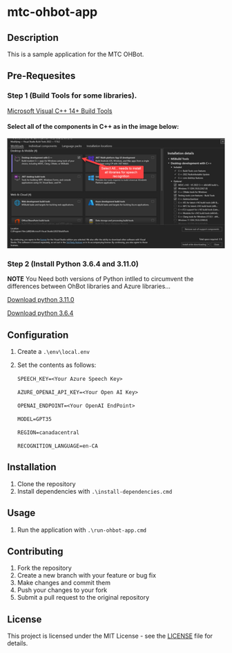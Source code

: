 # mtc-ohbot-app

## Description
This is a sample application for the MTC OHBot.

## Pre-Requesites

### Step 1 (Build Tools for some libraries).
[Microsoft Visual C++ 14+ Build Tools](https://aka.ms/vs/17/release/vs_BuildTools.exe)

#### Select all of the components in C++ as in the image below:
![Install Everything under C++](images/Build-tools-install.jpg)

### Step 2 (Install Python 3.6.4 and 3.11.0)
**NOTE** You Need both versions of Python intlled to circumvent the differences between OhBot libraries and Azure libraries...

[Download python 3.11.0](https://www.python.org/ftp/python/3.11.0/python-3.11.0-amd64.exe)  

[Download python 3.6.4](https://www.python.org/downloads/release/python-364/)  


## Configuration
1. Create a `.\env\local.env`
2. Set the contents as follows:
   
   `SPEECH_KEY=<Your Azure Speech Key>`
   
   `AZURE_OPENAI_API_KEY=<Your Open AI Key>`
   
   `OPENAI_ENDPOINT=<Your OpenAI EndPoint>`

   `MODEL=GPT35`
   
   `REGION=canadacentral`

   `RECOGNITION_LANGUAGE=en-CA`
   
   
## Installation
1. Clone the repository
2. Install dependencies with `.\install-dependencies.cmd`

## Usage
1. Run the application with `.\run-ohbot-app.cmd`

## Contributing
1. Fork the repository
2. Create a new branch with your feature or bug fix
3. Make changes and commit them
4. Push your changes to your fork
5. Submit a pull request to the original repository

## License
This project is licensed under the MIT License - see the [LICENSE](LICENSE) file for details.
